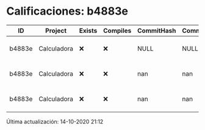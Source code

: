 # Calificaciones: b4883e
|ID|Project|Exists|Compiles|CommitHash|CommitDate|CheckDate|Comments|
|-|-|-|-|-|-|-|-|
|b4883e|Calculadora|❌|❌|NULL|NULL|14-10-2020 21:12:44|No se encontró el archivo en PracticasComputacionI/Calculadora/Calculadora.cpp|
|b4883e|Calculadora|❌|❌|nan|nan|14-10-2020 21:10:49|No se encontró el archivo en PracticasComputacionI/Calculadora/Calculadora.cpp|
|b4883e|Calculadora|❌|❌|nan|nan|13-10-2020 22:50:42|No se encontró el archivo en PracticasComputacionI/Calculadora/Calculadora.cpp|

Última actualización: 14-10-2020 21:12